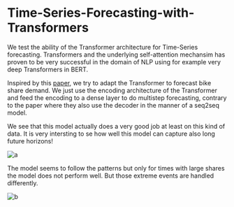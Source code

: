 # Time-Series-Forecasting-with-Transformers

We test the ability of the Transformer architecture for Time-Series forecasting. Transformers and the underlying self-attention mechansim has proven to be very successful in the domain of NLP using for example very deep Transformers in BERT.

Inspired by this [paper](https://arxiv.org/pdf/2001.08317.pdf), we try to adapt the Transformer to forecast bike share demand. We just use the encoding architecture of the Transformer and feed the encoding to a dense layer to do multistep forecasting, contrary to the paper where they also use the decoder in the manner of a seq2seq model. 

We see that this model actually does a very good job at least on this kind of data. It is very intersting to se how well this model can capture also long future horizons!

![a](https://github.com/chenkel-data/Time-Series-Forecasting-with-Transformers/blob/master/demand1.png)


The model seems to follow the patterns but only for times with large shares the model does not perform well. But those extreme events are handled differently.

![b](https://github.com/chenkel-data/Time-Series-Forecasting-with-Transformers/blob/master/demand2.png)

